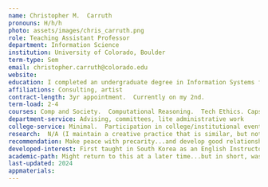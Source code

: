 ```yaml
---
name: Christopher M.  Carruth
pronouns: H/h/h
photo: assets/images/chris_carruth.png
role: Teaching Assistant Professor
department: Information Science
institution: University of Colorado, Boulder
term-type: Sem
email: christopher.carruth@colorado.edu
website: 
education: I completed an undergraduate degree in Information Systems from the University of Colorado, Colorado Springs, before transitioning to industry. Later, I earned an MS in Information and Communication Technology for Development from the University of Colorado, Boulder, where I continued as teaching faculty in creative technologies. I further complemented these qualifications with an MFA in Digital Arts from Emily Carr University of Art + Design in Vancouver, BC, completed during the pandemic.<br><br>While I do not have a strong enough interest in pursuing doctoral studies, I maintain a creative practice that parallels traditional research in several respects. I consider the field of education—specifically learning science—to be where I have the most applied knowledge.
affiliations: Consulting, artist
contract-length: 3yr appointment.  Currently on my 2nd.
term-load: 2-4
courses: Comp and Society.  Computational Reasoning.  Tech Ethics. Capstone.  Digital Humanities.  Courses run the gamut, ranging from intro to upper-division and graduate seminars.
department-service: Advising, committees, lite administrative work
college-service: Minimal.  Participation in college/institutional events + occasional collaboration.  
research:  N/A (I maintain a creative practice that is similar, but not a part of my contractual obligations)
recommendation: Make peace with precarity...and develop good relationships within the department.  Be collegial and confident.
developed-interest: First taught in South Korea as an English Instructor and the experience always stuck with me.  
academic-path: Might return to this at a later time...but in short, was asked to adjunct at CU after my MS.  After one year, I was appointed to full-time instructor.  I maintained that position for several years.  Original dept. did not renew my contract (in truth, it was an interesting dept with high turn-over). I had made contacts across campus and developed a good reputation as an educator and pivoted to Info Science.  I began the process of adjunctification again and was on path towards a full-time appointment when pandemic hit and that line was closed.  I decided to move to Vancouver, BC to pursue an MFA in digital arts. Was lucky enough to continue adjuncting remotely while there and, upon complete of my MFA, was offered the full-time post once more.<br><br>It's been circuitous and, at times, frustrating, but I've found an amazing department that treats me as a valued member, a colleague, and a friend.  Wish it happened sooner, but I landed in the right spot.   
last-updated: 2024
appmaterials:
---
```

